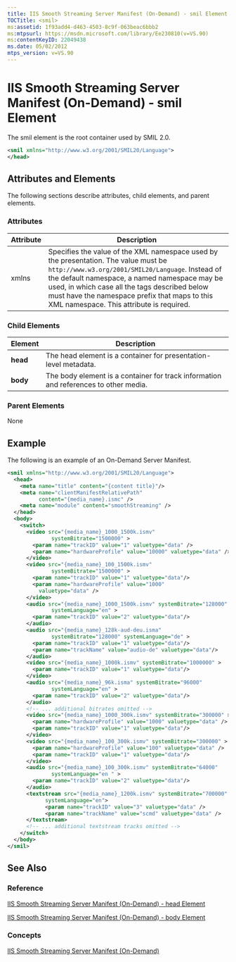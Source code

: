 ```yaml
---
title: IIS Smooth Streaming Server Manifest (On-Demand) - smil Element
TOCTitle: <smil>
ms:assetid: 1f93add4-d463-4503-8c9f-063beac6bbb2
ms:mtpsurl: https://msdn.microsoft.com/library/Ee230810(v=VS.90)
ms:contentKeyID: 22049438
ms.date: 05/02/2012
mtps_version: v=VS.90
---
```


# IIS Smooth Streaming Server Manifest (On-Demand) - smil Element

The smil element is the root container used by SMIL 2.0.

```xml
<smil xmlns="http://www.w3.org/2001/SMIL20/Language">
</head>
```

## Attributes and Elements

The following sections describe attributes, child elements, and parent elements.

### Attributes

|Attribute|Description|
|--- |--- |
|xmlns|Specifies the value of the XML namespace used by the presentation. The value must be `http://www.w3.org/2001/SMIL20/Language`. Instead of the default namespace, a named namespace may be used, in which case all the tags described below must have the namespace prefix that maps to this XML namespace. This attribute is required.|

### Child Elements

|Element|Description|
|--- |--- |
|**head**|The head element is a container for presentation-level metadata.|
|**body**|The body element is a container for track information and references to other media.|

### Parent Elements

None

## Example

The following is an example of an On-Demand Server Manifest.

```xml
<smil xmlns="http://www.w3.org/2001/SMIL20/Language">
  <head>
    <meta name="title" content="{content title}"/>
    <meta name="clientManifestRelativePath"
          content="{media_name}.ismc" />
    <meta name="module" content="smoothStreaming" />
  </head>
  <body>
    <switch>
      <video src="{media_name}_1000_1500k.ismv"
              systemBitrate="1500000" >
        <param name="trackID" value="1" valuetype="data" />
        <param name="hardwareProfile" value="10000" valuetype="data" />
      </video>
      <video src="{media_name}_100_1500k.ismv"
              systemBitrate="1500000" >
        <param name="trackID" value="1" valuetype="data"/>
        <param name="hardwareProfile" value="1000"
          valuetype="data" />
      </video>
      <audio src="{media_name}_1000_1500k.ismv" systemBitrate="128000"
              systemLanguage="en" >
        <param name="trackID" value="2" valuetype="data"/>
      </audio>
      <audio src="{media_name}_128k-aud-deu.isma"
              systemBitrate="128000" systemLanguage="de" >
        <param name="trackID" value="1" valuetype="data"/>
        <param name="trackName" value="audio-de" valuetype="data"/>
      </audio>
      <video src="{media_name}_1000k.ismv" systemBitrate="1000000" >
        <param name="trackID" value="1" valuetype="data"/>
      </video>
      <audio src="{media_name}_96k.isma" systemBitrate="96000"
              systemLanguage="en" >
        <param name="trackID" value="2" valuetype="data"/>
      </audio>
      <!-- ... additional bitrates omitted -->
      <video src="{media_name}_1000_300k.ismv" systemBitrate="300000" >
        <param name="hardwareProfile" value="1000" valuetype="data" />
        <param name="trackID" value="1" valuetype="data"/>
      </video>
      <video src="{media_name}_100_300k.ismv" systemBitrate="300000" >
        <param name="hardwareProfile" value="100" valuetype="data" />
        <param name="trackID" value="1" valuetype="data"/>
      </video>
      <audio src="{media_name}_100_300k.ismv" systemBitrate="64000"
              systemLanguage="en " >
        <param name="trackID" value="2" valuetype="data"/>
      </audio>
      <textstream src="{media_name}_1200k.ismv" systemBitrate="700000"
            systemLanguage="en">
            <param name="trackID" value="3" valuetype="data" />
            <param name="trackName" value="scmd" valuetype="data" />
      </textstream>
      <!-- ... additional textstream tracks omitted -->
    </switch>
  </body>
</smil>
```

## See Also

### Reference

[IIS Smooth Streaming Server Manifest (On-Demand) - head Element](iis-smooth-streaming-server-manifest-on-demand-head-element.md)

[IIS Smooth Streaming Server Manifest (On-Demand) - body Element](iis-smooth-streaming-server-manifest-on-demand-body-element.md)

### Concepts

[IIS Smooth Streaming Server Manifest (On-Demand)](iis-smooth-streaming-server-manifest-on-demand.md)
